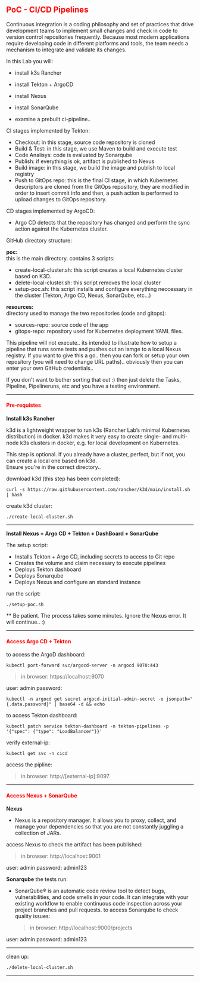 ## <font color='red'>PoC - CI/CD Pipelines</font>
Continuous integration is a coding philosophy and set of practices that drive development teams to implement small changes and check in code to version control repositories frequently. Because most modern applications require developing code in different platforms and tools, the team needs a mechanism to integrate and validate its changes.

In this Lab you will:
* install k3s Rancher
* install Tekton + ArgoCD
* install Nexus
* install SonarQube

* examine a prebuilt ci-pipeline..

CI stages implemented by Tekton:
* Checkout: in this stage, source code repository is cloned
* Build & Test: in this stage, we use Maven to build and execute test
* Code Analisys: code is evaluated by Sonarqube
* Publish: if everything is ok, artifact is published to Nexus
* Build image: in this stage, we build the image and publish to local registry
* Push to GitOps repo: this is the final CI stage, in which Kubernetes descriptors are cloned from the GitOps repository, they are modified in order to insert commit info and then, a push action is performed to upload changes to GitOps repository.

CD stages implemented by ArgoCD:
* Argo CD detects that the repository has changed and perform the sync action against the Kubernetes cluster.


GitHub directory structure:  

**poc:**   
this is the main directory. contains 3 scripts:
* create-local-cluster.sh: this script creates a local Kubernetes cluster based on K3D.
* delete-local-cluster.sh: this script removes the local cluster
* setup-poc.sh: this script installs and configure everything neccessary in the cluster (Tekton, Argo CD, Nexus, SonarQube, etc...)
  
**resources:**   
directory used to manage the two repositories (code and gitops):
* sources-repo: source code of the app 
* gitops-repo: repository used for Kubernetes deployment YAML files.


This pipeline will not execute..  its intended to illustrate how to setup a pipeline that runs some tests and pushes out an iamge to a local Nexus registry.  If you want to give this a go..  then you can fork or setup your own repository (you will need to change URL paths)..  obviously then you can enter your own GitHub credentials..

If you don't want to bother sorting that out :) then just delete the Tasks, Pipeline, Pipelineruns, etc and you have a testing environment.

---

#### <font color='red'>Pre-requistes</font>

**Install k3s Rancher**  

k3d is a lightweight wrapper to run k3s (Rancher Lab’s minimal Kubernetes distribution) in docker.
k3d makes it very easy to create single- and multi-node k3s clusters in docker, e.g. for local development on Kubernetes.

This step is optional. If you already have a cluster, perfect, but if not, you can create a local one based on k3d.  
Ensure you're in the correct directory..

download k3d (this step has been completed):
```
curl -s https://raw.githubusercontent.com/rancher/k3d/main/install.sh | bash
```
create k3d cluster:
```
./create-local-cluster.sh
```

---

**Install Nexus + Argo CD + Tekton + DashBoard + SonarQube**

The setup script:
* Installs Tekton + Argo CD, including secrets to access to Git repo
* Creates the volume and claim necessary to execute pipelines
* Deploys Tekton dashboard
* Deploys Sonarqube
* Deploys Nexus and configure an standard instance

run the script:
```
./setup-poc.sh
```
** Be patient. The process takes some minutes. Ignore the Nexus error. It will continue..  :)

---

#### <font color='red'>Access Argo CD + Tekton</font>
to access the ArgoD dashboard:
```
kubectl port-forward svc/argocd-server -n argocd 9070:443
```

  > in browser: https://localhost:9070

user: admin
password: 
```
kubectl -n argocd get secret argocd-initial-admin-secret -o jsonpath="{.data.password}" | base64 -d && echo
```


to access Tekton dashboard:
```
kubectl patch service tekton-dashboard -n tekton-pipelines -p '{"spec": {"type": "LoadBalancer"}}'
```
verify external-ip:
```
kubectl get svc -n cicd
```
access the pipline:

  > in browser: http://[external-ip]:9097

---


#### <font color='red'>Access Nexus + SonarQube</font>

**Nexus**
* Nexus is a repository manager. It allows you to proxy, collect, and manage your dependencies so that you are not constantly juggling a collection of JARs.

access Nexus to check the artifact has been published:

  > in browser: http://localhost:9001

user: admin
password: admin123 


**Sonarqube**
the tests run:
* SonarQube® is an automatic code review tool to detect bugs, vulnerabilities, and code smells in your code. It can integrate with your existing workflow to enable continuous code inspection across your project branches and pull requests.
to access Sonarqube to check quality issues:

  > in browser: http://localhost:9000/projects

user: admin
password: admin123  

---


clean up:
```
./delete-local-cluster.sh
```

---